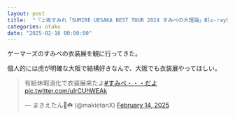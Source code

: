 ```yaml
---
layout: post
title:  "『上坂すみれ「SUMIRE UESAKA BEST TOUR 2024 すみぺの大理論」Blu-ray発売記念 衣装展』に行ってきた"
categories: otaku
date: "2025-02-16 00:00:00"
---
```


ゲーマーズのすみぺの衣装展を観に行ってきた。

個人的には虎が明確な大阪で結構好きなんで、大阪でも衣装展やってほしい。

<blockquote class="twitter-tweet tw-align-center"><p lang="ja" dir="ltr">有給休暇消化で衣装展来たよ<a href="https://twitter.com/hashtag/%E3%81%99%E3%81%BF%E3%81%BA%E3%83%BB%E3%83%BB%E3%83%BB%E3%81%A0%E3%82%88?src=hash&amp;ref_src=twsrc%5Etfw">#すみぺ・・・だよ</a> <a href="https://t.co/uIrCUhWEAk">pic.twitter.com/uIrCUhWEAk</a></p>&mdash; まきえたん🥦☘️ (@makietanX) <a href="https://twitter.com/makietanX/status/1890301572284051475?ref_src=twsrc%5Etfw">February 14, 2025</a></blockquote> <script async src="https://platform.twitter.com/widgets.js" charset="utf-8"></script>

